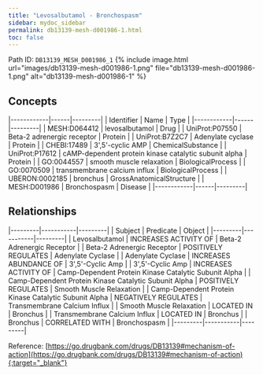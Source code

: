 ```yaml
---
title: "Levosalbutamol - Bronchospasm"
sidebar: mydoc_sidebar
permalink: db13139-mesh-d001986-1.html
toc: false 
---
```



Path ID: `DB13139_MESH_D001986_1`
{% include image.html url="images/db13139-mesh-d001986-1.png" file="db13139-mesh-d001986-1.png" alt="db13139-mesh-d001986-1" %}

## Concepts

|------------|------|---------|
| Identifier | Name | Type    |
|------------|------|---------|
| MESH:D064412 | levosalbutamol | Drug |
| UniProt:P07550 | Beta-2 adrenergic receptor | Protein |
| UniProt:B7Z2C7 | Adenylate cyclase | Protein |
| CHEBI:17489 | 3',5'-cyclic AMP | ChemicalSubstance |
| UniProt:P17612 | cAMP-dependent protein kinase catalytic subunit alpha | Protein |
| GO:0044557 | smooth muscle relaxation | BiologicalProcess |
| GO:0070509 | transmembrane calcium influx | BiologicalProcess |
| UBERON:0002185 | bronchus | GrossAnatomicalStructure |
| MESH:D001986 | Bronchospasm | Disease |
|------------|------|---------|

## Relationships

|---------|-----------|---------|
| Subject | Predicate | Object  |
|---------|-----------|---------|
| Levosalbutamol | INCREASES ACTIVITY OF | Beta-2 Adrenergic Receptor |
| Beta-2 Adrenergic Receptor | POSITIVELY REGULATES | Adenylate Cyclase |
| Adenylate Cyclase | INCREASES ABUNDANCE OF | 3',5'-Cyclic Amp |
| 3',5'-Cyclic Amp | INCREASES ACTIVITY OF | Camp-Dependent Protein Kinase Catalytic Subunit Alpha |
| Camp-Dependent Protein Kinase Catalytic Subunit Alpha | POSITIVELY REGULATES | Smooth Muscle Relaxation |
| Camp-Dependent Protein Kinase Catalytic Subunit Alpha | NEGATIVELY REGULATES | Transmembrane Calcium Influx |
| Smooth Muscle Relaxation | LOCATED IN | Bronchus |
| Transmembrane Calcium Influx | LOCATED IN | Bronchus |
| Bronchus | CORRELATED WITH | Bronchospasm |
|---------|-----------|---------|

Reference: [https://go.drugbank.com/drugs/DB13139#mechanism-of-action](https://go.drugbank.com/drugs/DB13139#mechanism-of-action){:target="_blank"}